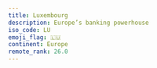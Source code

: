 ```yaml
---
title: Luxembourg
description: Europe’s banking powerhouse
iso_code: LU
emoji_flag: 🇱🇺
continent: Europe
remote_rank: 26.0
---
```

